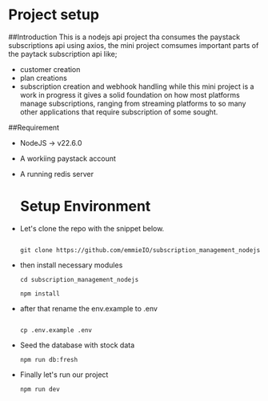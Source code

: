 # Project setup

##Introduction 
This is a nodejs api project tha consumes the paystack subscriptions api using axios, the mini project comsumes important parts of the paytack subscription api like;
* customer creation
* plan creations
* subscription creation and webhook handling
while this mini project is a work in progress it gives a solid foundation on how most platforms manage subscriptions, ranging from streaming platforms to so many other applications
that require subscription of some sought.

##Requirement
 * NodeJS -> v22.6.0
 * A workiing paystack account
 * A running redis server

   # Setup Environment

 * Let's clone the repo with the snippet below.
    ````
    
    git clone https://github.com/emmieIO/subscription_management_nodejs
    
    `````
* then install necessary modules
    ````
    cd subscription_management_nodejs
    
    npm install
    ````
 * after that rename the env.example to .env
    ````
    
    cp .env.example .env
    
    ````
* Seed the database with stock data
   ````
   npm run db:fresh
   ````
* Finally let's run our project
   ````
   npm run dev
   ````

